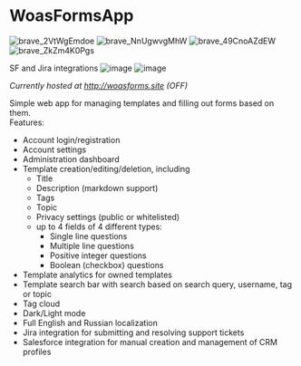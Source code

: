 # WoasFormsApp 

![brave_2VtWgEmdoe](https://github.com/user-attachments/assets/38d7abfb-28b7-4164-a39c-04092ccd4756)
![brave_NnUgwvgMhW](https://github.com/user-attachments/assets/29416e5f-421e-4c7a-b00b-203fe33fdb1c)
![brave_49CnoAZdEW](https://github.com/user-attachments/assets/35b2378a-db0b-45da-b42b-aed2d2fe62b4)
![brave_ZkZm4K0Pgs](https://github.com/user-attachments/assets/38361ff7-7a75-4c08-9f7d-c6d83f21e094)

SF and Jira integrations
![image](https://github.com/user-attachments/assets/9d419a6d-e2f2-4815-ae9a-e537132bae10)
![image](https://github.com/user-attachments/assets/fac80c83-768f-4df9-9215-3d17e818a7e0)



*Currently hosted at http://woasforms.site (OFF)*



Simple web app for managing templates and filling out forms based on them.  
Features:
 - Account login/registration
 - Account settings
 - Administration dashboard
 - Template creation/editing/deletion, including
     - Title
     - Description (markdown support)
     - Tags
     - Topic
     - Privacy settings (public or whitelisted)
     - up to 4 fields of 4 different types:
         - Single line questions
         - Multiple line questions
         - Positive integer questions
         - Boolean (checkbox) questions
 - Template analytics for owned templates
 - Template search bar with search based on search query, username, tag or topic
 - Tag cloud
 - Dark/Light mode
 - Full English and Russian localization
 - Jira integration for submitting and resolving support tickets
 - Salesforce integration for manual creation and management of CRM profiles
